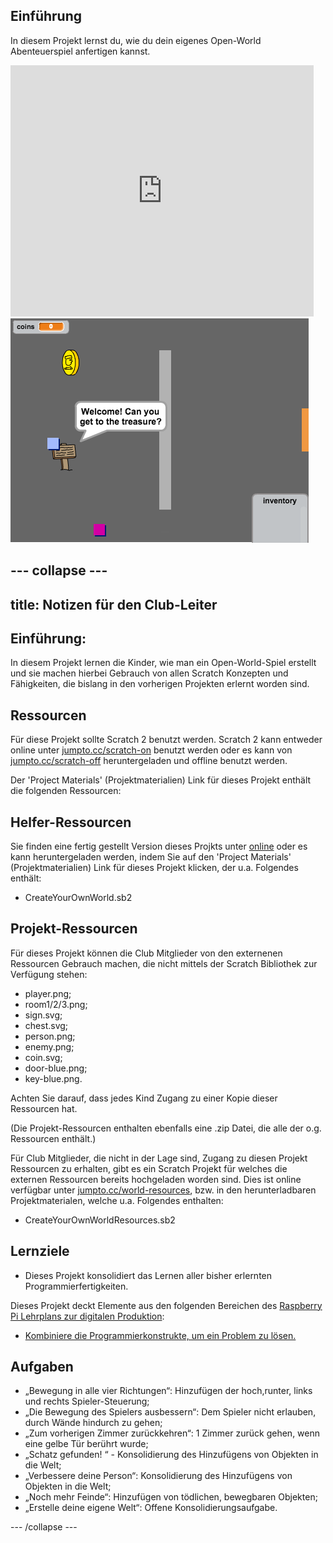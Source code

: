 ## Einführung

In diesem Projekt lernst du, wie du dein eigenes Open-World Abenteuerspiel anfertigen kannst.

<div class="scratch-preview">
  <iframe allowtransparency="true" width="485" height="402" src="https://scratch.mit.edu/projects/embed/34248822/?autostart=false" frameborder="0"></iframe>
  <img src="images/world-final.png">
</div>


--- collapse ---
---
title: Notizen für den Club-Leiter
---

## Einführung:
In diesem Projekt lernen die Kinder, wie man ein Open-World-Spiel erstellt und sie machen hierbei Gebrauch von allen Scratch Konzepten und Fähigkeiten, die bislang in den vorherigen Projekten erlernt worden sind.

## Ressourcen
Für diese Projekt sollte Scratch 2 benutzt werden. Scratch 2 kann entweder online unter [jumpto.cc/scratch-on](http://jumpto.cc/scratch-on) benutzt werden oder es kann von [jumpto.cc/scratch-off](http://jumpto.cc/scratch-off) heruntergeladen und offline benutzt werden.

Der 'Project Materials' (Projektmaterialien) Link für dieses Projekt enthält die folgenden Ressourcen:

## Helfer-Ressourcen

Sie finden eine fertig gestellt Version dieses Projkts unter <a href="http://scratch.mit.edu/projects/34248822/#editor">online</a> oder es kann heruntergeladen werden, indem Sie auf den 'Project Materials' (Projektmaterialien) Link für dieses Projekt klicken, der u.a. Folgendes enthält:

+ CreateYourOwnWorld.sb2

## Projekt-Ressourcen

Für dieses Projekt können die Club Mitglieder von den externenen Ressourcen Gebrauch machen, die nicht mittels der Scratch Bibliothek zur Verfügung stehen:

+ player.png;
+ room1/2/3.png;
+ sign.svg;
+ chest.svg;
+ person.png;
+ enemy.png;
+ coin.svg;
+ door-blue.png;
+ key-blue.png.

Achten Sie darauf, dass jedes Kind Zugang zu einer Kopie dieser Ressourcen hat.

(Die Projekt-Ressourcen enthalten ebenfalls eine .zip Datei, die alle der o.g. Ressourcen enthält.)

Für Club Mitglieder, die nicht in der Lage sind, Zugang zu diesen Projekt Ressourcen zu erhalten, gibt es ein Scratch Projekt für welches die externen Ressourcen bereits hochgeladen worden sind. Dies ist online verfügbar unter [jumpto.cc/world-resources](http://jumpto.cc/world-resources), bzw. in den herunterladbaren Projektmaterialen, welche u.a. Folgendes enthalten:

+ CreateYourOwnWorldResources.sb2

## Lernziele
+ Dieses Projekt konsolidiert das Lernen aller bisher erlernten Programmierfertigkeiten.

Dieses Projekt deckt Elemente aus den folgenden Bereichen des [Raspberry Pi Lehrplans zur digitalen Produktion](http://rpf.io/curriculum):

+ [Kombiniere die Programmierkonstrukte, um ein Problem zu lösen.](https://www.raspberrypi.org/curriculum/programming/builder)

## Aufgaben
+ „Bewegung in alle vier Richtungen“: Hinzufügen der hoch,runter, links und rechts Spieler-Steuerung;
+ „Die Bewegung des Spielers ausbessern“: Dem Spieler nicht erlauben, durch Wände hindurch zu gehen;
+ „Zum vorherigen Zimmer zurückkehren“: 1 Zimmer zurück gehen, wenn eine gelbe Tür berührt wurde;
+ „Schatz gefunden! “ - Konsolidierung des Hinzufügens von Objekten in die Welt;
+ „Verbessere deine Person“: Konsolidierung des Hinzufügens von Objekten in die Welt;
+ „Noch mehr Feinde“: Hinzufügen von tödlichen, bewegbaren Objekten;
+ „Erstelle deine eigene Welt“: Offene Konsolidierungsaufgabe.

--- /collapse ---